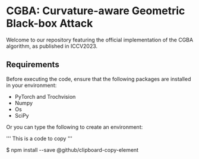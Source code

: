 # CGBA: Curvature-aware Geometric Black-box Attack
Welcome to our repository featuring the official implementation of the CGBA algorithm, as published in ICCV2023.
## Requirements
Before executing the code, ensure that the following packages are installed in your environment:
* PyTorch and Trochvision
* Numpy
* Os
* SciPy
  
Or you can type the following to create an environment:  

'''
This is a code to copy
'''

$ npm install --save @github/clipboard-copy-element
